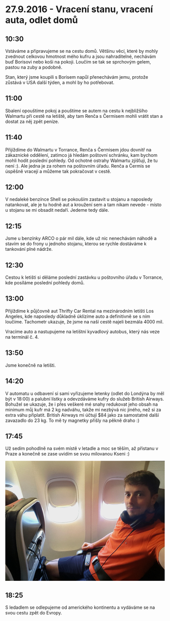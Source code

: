 # 27.9.2016 - Vracení stanu, vracení auta, odlet domů

## 10:30

Vstáváme a připravujeme se na cestu domů. Většinu věcí, které by mohly zvednout celkovou hmotnost mého kufru a jsou nahraditelné, nechávám buď Borisovi nebo koši na pokoji. Loučím se tak se sprchovým gelem, pastou na zuby a podobně.
 
Stan, který jsme koupili s Borisem napůl přenechávám jemu, protože zůstává v USA další týden, a mohl by ho potřebovat.

## 11:00

Sbalení opouštíme pokoj a pouštíme se autem na cestu k nejbližšího Walmartu při cestě na letiště, aby tam Renča s Čermisem mohli vrátit stan a dostat za něj zpět peníze.

## 11:40

Přijíždíme do Walmartu v Torrance, Renča s Čermisem jdou dovnitř na zákaznické oddělení, zatímco já hledám poštovní schránku, kam bychom mohli hodit poslední pohledy. Od ochotné ostrahy Walmartu zjišťuji, že tu není :). Ale jedna je za rohem na poštovním úřadu. Renča a Čermis se úspěšně vracejí a můžeme tak pokračovat v cestě.

## 12:00

V nedaleké benzínce Shell se pokouším zastavit u stojanu a naposledy natankovat, ale je tu hodně aut a kroužení sem a tam nikam nevede - místo u stojanu se mi obsadit nedaří. Jedeme tedy dále.

## 12:15

Jsme u benzínky ARCO o pár mil dále, kde už nic nenechávám náhodě a stavím se do frony u jednoho stojanu, kterou se rychle dostáváme k tankování plné nádrže.

## 12:30

Cestou k letišti si děláme poslední zastávku u poštovního úřadu v Torrance, kde posíláme poslední pohledy domů.

## 13:00

Přijíždíme k půjčovně aut Thrifty Car Rental na mezinárodním letišti Los Angeles, kde naposledy důkladně úklízíme auto a definitivně se s ním loučíme. Tachometr ukazuje, že jsme na naší cestě najeli bezmála 4000 mil.

Vracíme auto a nastupujeme na letištní kyvadlový autobus, který nás veze na terminál č. 4.

## 13:50

Jsme konečně na letišti.

## 14:20

V automatu u odbavení si sami vyřizujeme letenky (odlet do Londýna by měl být v 18:00) a palubní lístky a odevzdáváme kufry do služeb British Airways. Bohužel se ukazuje, že i přes veškeré mé snahy redukovat jeho obsah na minimum můj kufr má 2 kg nadváhu, takže mi nezbývá nic jiného, než si za extra váhu připlatit. British Airways mi účtují $84 jako za samostatné další zavazadlo do 23 kg. To mě ty magnetky přišly na pěkně draho :)

## 17:45

Už sedím pohodlně na svém místě v letadle a moc se těším, až přistanu v Praze a konečně se zase uvidím se svou milovanou Kseni :)

![Usazený v letadle na svém místě](images/20160927/20160927_174613.jpg)

## 18:25

S ledadlem se odlepujeme od amerického kontinentu a vydáváme se na svou cestu zpět do Evropy.
